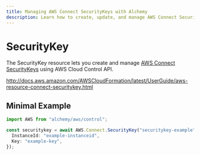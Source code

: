 ```yaml
---
title: Managing AWS Connect SecurityKeys with Alchemy
description: Learn how to create, update, and manage AWS Connect SecurityKeys using Alchemy Cloud Control.
---
```


# SecurityKey

The SecurityKey resource lets you create and manage [AWS Connect SecurityKeys](https://docs.aws.amazon.com/connect/latest/userguide/) using AWS Cloud Control API.

http://docs.aws.amazon.com/AWSCloudFormation/latest/UserGuide/aws-resource-connect-securitykey.html

## Minimal Example

```ts
import AWS from "alchemy/aws/control";

const securitykey = await AWS.Connect.SecurityKey("securitykey-example", {
  InstanceId: "example-instanceid",
  Key: "example-key",
});
```

